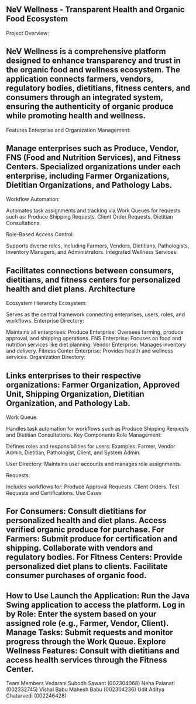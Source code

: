 NeV Wellness - Transparent Health and Organic Food Ecosystem
-------------------------------------------------------------------------------------------------------------------------------------------------------------------------
Project Overview:

NeV Wellness is a comprehensive platform designed to enhance transparency and trust in the organic food and wellness ecosystem. The application connects farmers, vendors, regulatory bodies, dietitians, fitness centers, and consumers through an integrated system, ensuring the authenticity of organic produce while promoting health and wellness.
-------------------------------------------------------------------------------------------------------------------------------------------------------------------------
Features
Enterprise and Organization Management:

Manage enterprises such as Produce, Vendor, FNS (Food and Nutrition Services), and Fitness Centers.
Specialized organizations under each enterprise, including Farmer Organizations, Dietitian Organizations, and Pathology Labs.
-------------------------------------------------------------------------------------------------------------------------------------------------------------------------
Workflow Automation:

Automates task assignments and tracking via Work Queues for requests such as:
Produce Shipping Requests.
Client Order Requests.
Dietitian Consultations.

Role-Based Access Control:

Supports diverse roles, including Farmers, Vendors, Dietitians, Pathologists, Inventory Managers, and Administrators.
Integrated Wellness Services:

Facilitates connections between consumers, dietitians, and fitness centers for personalized health and diet plans.
Architecture
-------------------------------------------------------------------------------------------------------------------------------------------------------------------------
Ecosystem Hierarchy
Ecosystem:

Serves as the central framework connecting enterprises, users, roles, and workflows.
Enterprise Directory:

Maintains all enterprises:
Produce Enterprise: Oversees farming, produce approval, and shipping operations.
FNS Enterprise: Focuses on food and nutrition services like diet planning.
Vendor Enterprise: Manages inventory and delivery.
Fitness Center Enterprise: Provides health and wellness services.
Organization Directory:

Links enterprises to their respective organizations:
Farmer Organization, Approved Unit, Shipping Organization, Dietitian Organization, and Pathology Lab.
-------------------------------------------------------------------------------------------------------------------------------------------------------------------------
Work Queue:

Handles task automation for workflows such as Produce Shipping Requests and Dietitian Consultations.
Key Components
Role Management:

Defines roles and responsibilities for users:
Examples: Farmer, Vendor Admin, Dietitian, Pathologist, Client, and System Admin.

User Directory:
Maintains user accounts and manages role assignments.

Requests:

Includes workflows for:
Produce Approval Requests.
Client Orders.
Test Requests and Certifications.
Use Cases

For Consumers:
Consult dietitians for personalized health and diet plans.
Access verified organic produce for purchase.
For Farmers:
Submit produce for certification and shipping.
Collaborate with vendors and regulatory bodies.
For Fitness Centers:
Provide personalized diet plans to clients.
Facilitate consumer purchases of organic food.
-------------------------------------------------------------------------------------------------------------------------------------------------------------------------
How to Use
Launch the Application:
Run the Java Swing application to access the platform.
Log in by Role:
Enter the system based on your assigned role (e.g., Farmer, Vendor, Client).
Manage Tasks:
Submit requests and monitor progress through the Work Queue.
Explore Wellness Features:
Consult with dietitians and access health services through the Fitness Center.
-------------------------------------------------------------------------------------------------------------------------------------------------------------------------
Team Members
Vedarani Subodh Sawant (002304068)
Neha Palanati (002332745)
Vishal Babu Mahesh Babu (002304236)
Udit Aditya Chaturvedi (002246428)

